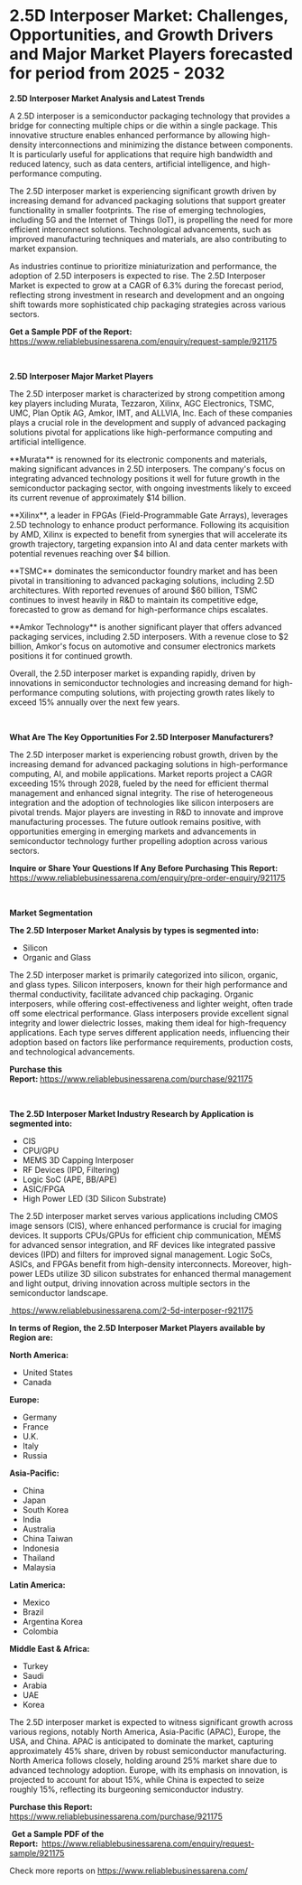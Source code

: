 <p><h1>2.5D Interposer Market: Challenges, Opportunities, and Growth Drivers and Major Market Players forecasted for period from 2025 - 2032</h1></p><p><strong>2.5D Interposer Market Analysis and Latest Trends</strong></p>
<p><p>A 2.5D interposer is a semiconductor packaging technology that provides a bridge for connecting multiple chips or die within a single package. This innovative structure enables enhanced performance by allowing high-density interconnections and minimizing the distance between components. It is particularly useful for applications that require high bandwidth and reduced latency, such as data centers, artificial intelligence, and high-performance computing.</p><p>The 2.5D interposer market is experiencing significant growth driven by increasing demand for advanced packaging solutions that support greater functionality in smaller footprints. The rise of emerging technologies, including 5G and the Internet of Things (IoT), is propelling the need for more efficient interconnect solutions. Technological advancements, such as improved manufacturing techniques and materials, are also contributing to market expansion.</p><p>As industries continue to prioritize miniaturization and performance, the adoption of 2.5D interposers is expected to rise. The 2.5D Interposer Market is expected to grow at a CAGR of 6.3% during the forecast period, reflecting strong investment in research and development and an ongoing shift towards more sophisticated chip packaging strategies across various sectors.</p></p>
<p><strong>Get a Sample PDF of the Report:&nbsp;</strong> <a href="https://www.reliablebusinessarena.com/enquiry/request-sample/921175?utm_campaign=2259&utm_medium=2&utm_source=Github&utm_content=ia&utm_term=12022025&utm_id=25d-interposer">https://www.reliablebusinessarena.com/enquiry/request-sample/921175</a></p>
<p>&nbsp;</p>
<p><strong>2.5D Interposer Major Market Players</strong></p>
<p><p>The 2.5D interposer market is characterized by strong competition among key players including Murata, Tezzaron, Xilinx, AGC Electronics, TSMC, UMC, Plan Optik AG, Amkor, IMT, and ALLVIA, Inc. Each of these companies plays a crucial role in the development and supply of advanced packaging solutions pivotal for applications like high-performance computing and artificial intelligence.</p><p>**Murata** is renowned for its electronic components and materials, making significant advances in 2.5D interposers. The company's focus on integrating advanced technology positions it well for future growth in the semiconductor packaging sector, with ongoing investments likely to exceed its current revenue of approximately $14 billion.</p><p>**Xilinx**, a leader in FPGAs (Field-Programmable Gate Arrays), leverages 2.5D technology to enhance product performance. Following its acquisition by AMD, Xilinx is expected to benefit from synergies that will accelerate its growth trajectory, targeting expansion into AI and data center markets with potential revenues reaching over $4 billion.</p><p>**TSMC** dominates the semiconductor foundry market and has been pivotal in transitioning to advanced packaging solutions, including 2.5D architectures. With reported revenues of around $60 billion, TSMC continues to invest heavily in R&D to maintain its competitive edge, forecasted to grow as demand for high-performance chips escalates.</p><p>**Amkor Technology** is another significant player that offers advanced packaging services, including 2.5D interposers. With a revenue close to $2 billion, Amkor's focus on automotive and consumer electronics markets positions it for continued growth.</p><p>Overall, the 2.5D interposer market is expanding rapidly, driven by innovations in semiconductor technologies and increasing demand for high-performance computing solutions, with projecting growth rates likely to exceed 15% annually over the next few years.</p></p>
<p>&nbsp;</p>
<p><strong>What Are The Key Opportunities For 2.5D Interposer Manufacturers?</strong></p>
<p><p>The 2.5D interposer market is experiencing robust growth, driven by the increasing demand for advanced packaging solutions in high-performance computing, AI, and mobile applications. Market reports project a CAGR exceeding 15% through 2028, fueled by the need for efficient thermal management and enhanced signal integrity. The rise of heterogeneous integration and the adoption of technologies like silicon interposers are pivotal trends. Major players are investing in R&D to innovate and improve manufacturing processes. The future outlook remains positive, with opportunities emerging in emerging markets and advancements in semiconductor technology further propelling adoption across various sectors.</p></p>
<p><strong>Inquire or Share Your Questions If Any Before Purchasing This Report:</strong> <a href="https://www.reliablebusinessarena.com/enquiry/pre-order-enquiry/921175?utm_campaign=2259&utm_medium=2&utm_source=Github&utm_content=ia&utm_term=12022025&utm_id=25d-interposer">https://www.reliablebusinessarena.com/enquiry/pre-order-enquiry/921175</a></p>
<p>&nbsp;</p>
<p><strong>Market Segmentation</strong></p>
<p><strong>The 2.5D Interposer Market Analysis by types is segmented into:</strong></p>
<p><ul><li>Silicon</li><li>Organic and Glass</li></ul></p>
<p><p>The 2.5D interposer market is primarily categorized into silicon, organic, and glass types. Silicon interposers, known for their high performance and thermal conductivity, facilitate advanced chip packaging. Organic interposers, while offering cost-effectiveness and lighter weight, often trade off some electrical performance. Glass interposers provide excellent signal integrity and lower dielectric losses, making them ideal for high-frequency applications. Each type serves different application needs, influencing their adoption based on factors like performance requirements, production costs, and technological advancements.</p></p>
<p><strong>Purchase this Report:&nbsp;</strong><a href="https://www.reliablebusinessarena.com/purchase/921175?utm_campaign=2259&utm_medium=2&utm_source=Github&utm_content=ia&utm_term=12022025&utm_id=25d-interposer">https://www.reliablebusinessarena.com/purchase/921175</a></p>
<p>&nbsp;</p>
<p><strong>The 2.5D Interposer Market Industry Research by Application is segmented into:</strong></p>
<p><ul><li>CIS</li><li>CPU/GPU</li><li>MEMS 3D Capping Interposer</li><li>RF Devices (IPD, Filtering)</li><li>Logic SoC (APE, BB/APE)</li><li>ASIC/FPGA</li><li>High Power LED (3D Silicon Substrate)</li></ul></p>
<p><p>The 2.5D interposer market serves various applications including CMOS image sensors (CIS), where enhanced performance is crucial for imaging devices. It supports CPUs/GPUs for efficient chip communication, MEMS for advanced sensor integration, and RF devices like integrated passive devices (IPD) and filters for improved signal management. Logic SoCs, ASICs, and FPGAs benefit from high-density interconnects. Moreover, high-power LEDs utilize 3D silicon substrates for enhanced thermal management and light output, driving innovation across multiple sectors in the semiconductor landscape.</p></p>
<p><a href="https://www.reliablebusinessarena.com/2-5d-interposer-r921175?utm_campaign=2259&utm_medium=2&utm_source=Github&utm_content=ia&utm_term=12022025&utm_id=25d-interposer">&nbsp;https://www.reliablebusinessarena.com/2-5d-interposer-r921175</a></p>
<p><strong>In terms of Region, the 2.5D Interposer Market Players available by Region are:</strong></p>
<p>
    <p> <strong> North America: </strong>
        <ul>
            <li>United States</li>
            <li>Canada</li>
        </ul>
        </p> 
    <p> <strong> Europe: </strong>
        <ul>
            <li>Germany</li>
            <li>France</li>
            <li>U.K.</li>
            <li>Italy</li>
            <li>Russia</li>
        </ul>
        </p> 
    <p> <strong> Asia-Pacific: </strong>
        <ul>
            <li>China</li>
            <li>Japan</li>
            <li>South Korea</li>
            <li>India</li>
            <li>Australia</li>
            <li>China Taiwan</li>
            <li>Indonesia</li>
            <li>Thailand</li>
            <li>Malaysia</li>
        </ul>
        </p> 
    <p> <strong> Latin America: </strong>
        <ul>
            <li>Mexico</li>
            <li>Brazil</li>
            <li>Argentina Korea</li>
            <li>Colombia</li>
        </ul>
        </p> 
    <p> <strong> Middle East & Africa: </strong>
        <ul>
            <li>Turkey</li>
            <li>Saudi</li>
            <li>Arabia</li>
            <li>UAE</li>
            <li>Korea</li>
        </ul>
    </p>
    </p>
<p><p>The 2.5D interposer market is expected to witness significant growth across various regions, notably North America, Asia-Pacific (APAC), Europe, the USA, and China. APAC is anticipated to dominate the market, capturing approximately 45% share, driven by robust semiconductor manufacturing. North America follows closely, holding around 25% market share due to advanced technology adoption. Europe, with its emphasis on innovation, is projected to account for about 15%, while China is expected to seize roughly 15%, reflecting its burgeoning semiconductor industry.</p></p>
<p><strong>Purchase this Report: </strong><a href="https://www.reliablebusinessarena.com/purchase/921175?utm_campaign=2259&utm_medium=2&utm_source=Github&utm_content=ia&utm_term=12022025&utm_id=25d-interposer">https://www.reliablebusinessarena.com/purchase/921175</a></p>
<p>&nbsp;<strong>Get a Sample PDF of the Report:&nbsp;&nbsp;</strong><a href="https://www.reliablebusinessarena.com/enquiry/request-sample/921175?utm_campaign=2259&utm_medium=2&utm_source=Github&utm_content=ia&utm_term=12022025&utm_id=25d-interposer">https://www.reliablebusinessarena.com/enquiry/request-sample/921175</a></p>
<p><strong></strong></p>
<p>Check more reports on <a href="https://www.reliablebusinessarena.com/?utm_campaign=2259&utm_medium=2&utm_source=Github&utm_content=ia&utm_term=12022025&utm_id=25d-interposer">https://www.reliablebusinessarena.com/</a></p>